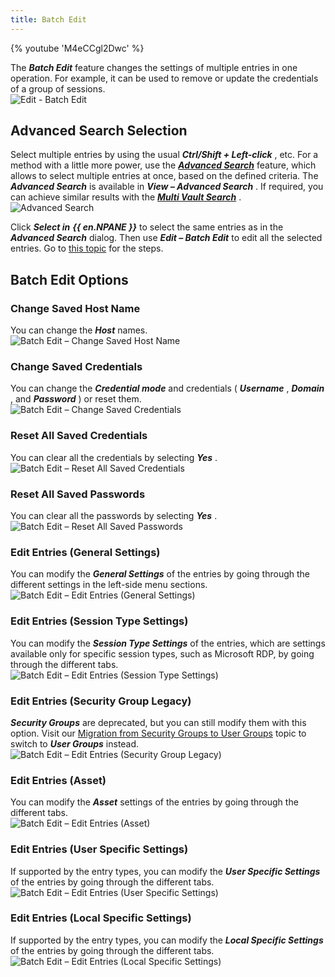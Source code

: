 ```yaml
---
title: Batch Edit
---
```

{% youtube 'M4eCCgl2Dwc' %}  

The ***Batch Edit*** feature changes the settings of multiple entries in one operation. For example, it can be used to remove or update the credentials of a group of sessions.  
![Edit - Batch Edit](/img/en/rdm/windows/clip10236.png) 

## Advanced Search Selection 

Select multiple entries by using the usual ***Ctrl/Shift + Left-click*** , etc. For a method with a little more power, use the [***Advanced Search***](/rdm/windows/commands/view/panels/search/advanced/) feature, which allows to select multiple entries at once, based on the defined criteria. The ***Advanced Search*** is available in ***View – Advanced Search*** . If required, you can achieve similar results with the &#32; [***Multi Vault Search***](/rdm/windows/commands/view/panels/search/multi-vault/) .  
![Advanced Search](/img/en/rdm/windows/clip10379.png) 

Click ***Select in*** ***{{ en.NPANE }}*** to select the same entries as in the ***Advanced Search*** dialog. Then use ***Edit – Batch Edit*** to edit all the selected entries. Go to [this topic](/kb/remote-desktop-manager/how-to-articles/batch-edit-rdm/) for the steps. 

## Batch Edit Options 

### Change Saved Host Name 

You can change the ***Host*** names.  
![Batch Edit – Change Saved Host Name](/img/en/rdm/windows/clip10237.png) 

### Change Saved Credentials 

You can change the ***Credential mode*** and credentials ( ***Username*** , ***Domain*** , and ***Password*** ) or reset them.  
![Batch Edit – Change Saved Credentials](/img/en/rdm/windows/RDMWin2102.png) 

### Reset All Saved Credentials 

You can clear all the credentials by selecting ***Yes*** .  
![Batch Edit – Reset All Saved Credentials](/img/en/rdm/windows/RDMWin2103.png) 

### Reset All Saved Passwords 

You can clear all the passwords by selecting ***Yes*** .  
![Batch Edit – Reset All Saved Passwords](/img/en/rdm/windows/RDMWin2104.png) 

### Edit Entries (General Settings) 

You can modify the ***General Settings*** of the entries by going through the different settings in the left-side menu sections.  
![Batch Edit – Edit Entries (General Settings)](/img/en/rdm/windows/RDMWin2105.png) 

### Edit Entries (Session Type Settings) 

You can modify the ***Session Type Settings*** of the entries, which are settings available only for specific session types, such as Microsoft RDP, by going through the different tabs.  
![Batch Edit – Edit Entries (Session Type Settings)](/img/en/rdm/windows/RDMWin2106.png) 

### Edit Entries (Security Group Legacy) 

***Security Groups*** are deprecated, but you can still modify them with this option. Visit our [Migration from Security Groups to User Groups](/kb/remote-desktop-manager/how-to-articles/migration-security-groups-user-groups/) topic to switch to ***User Groups*** instead.  
![Batch Edit – Edit Entries (Security Group Legacy)](/img/en/rdm/windows/RDMWin2107.png) 

### Edit Entries (Asset) 

You can modify the ***Asset*** settings of the entries by going through the different tabs.  
![Batch Edit – Edit Entries (Asset)](/img/en/rdm/windows/RDMWin2108.png) 

### Edit Entries (User Specific Settings) 

If supported by the entry types, you can modify the ***User Specific Settings*** of the entries by going through the different tabs.  
![Batch Edit – Edit Entries (User Specific Settings)](/img/en/rdm/windows/RDMWin2109.png) 

### Edit Entries (Local Specific Settings) 

If supported by the entry types, you can modify the ***Local Specific Settings*** of the entries by going through the different tabs.  
![Batch Edit – Edit Entries (Local Specific Settings)](/img/en/rdm/windows/RDMWin2110.png) 

